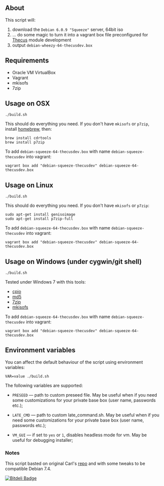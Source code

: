 ## About

This script will:

 1. download the `Debian 6.0.9 "Squeeze"` server, 64bit iso
 2. ... do some magic to turn it into a vagrant box file preconfigured for [Thecus](http://www.thecus.com/) module development
 3. output `debian-wheezy-64-thecusdev.box`

## Requirements

 * Oracle VM VirtualBox
 * Vagrant
 * mkisofs
 * 7zip

## Usage on OSX

    ./build.sh

This should do everything you need. If you don't have `mkisofs` or `p7zip`, install [homebrew](http://mxcl.github.com/homebrew/), then:

    brew install cdrtools
    brew install p7zip

To add `debian-squeeze-64-thecusdev.box` with name `debian-squeeze-thecusdev` into vagrant:

    vagrant box add "debian-squeeze-thecusdev" debian-squeeze-64-thecusdev.box

## Usage on Linux

    ./build.sh

This should do everything you need. If you don't have `mkisofs` or `p7zip`:

    sudo apt-get install genisoimage
    sudo apt-get install p7zip-full

To add `debian-squeeze-64-thecusdev.box` with name `debian-squeeze-thecusdev` into vagrant:

    vagrant box add "debian-squeeze-thecusdev" debian-squeeze-64-thecusdev.box

## Usage on Windows (under cygwin/git shell)

    ./build.sh

Tested under Windows 7 with this tools:

 * [cpio](http://gnuwin32.sourceforge.net/packages/cpio.htm)
 * [md5](http://www.fourmilab.ch/md5/)
 * [7zip](http://www.7-zip.org/)
 * [mkisofs](http://sourceforge.net/projects/cdrtoolswin/)

To add `debian-squeeze-64-thecusdev.box` with name `debian-squeeze-thecusdev` into vagrant:

    vagrant box add "debian-squeeze-thecusdev" debian-squeeze-64-thecusdev.box

## Environment variables

You can affect the default behaviour of the script using environment variables:

    VAR=value ./build.sh

The following variables are supported:

* `PRESEED` — path to custom preseed file. May be useful when if you need some customizations for your private base box (user name, passwords etc.);

* `LATE_CMD` — path to custom late_command.sh. May be useful when if you need some customizations for your private base box (user name, passwords etc.);

* `VM_GUI` — if set to `yes` or `1`, disables headless mode for vm. May be useful for debugging installer;


### Notes

This script basted on original Carl's [repo](https://github.com/cal/vagrant-ubuntu-precise-64) and with some tweaks to be compatible Debian 7.4.

[![Bitdeli Badge](https://d2weczhvl823v0.cloudfront.net/dotzero/vagrant-debian-wheezy-64/trend.png)](https://bitdeli.com/free "Bitdeli Badge")
